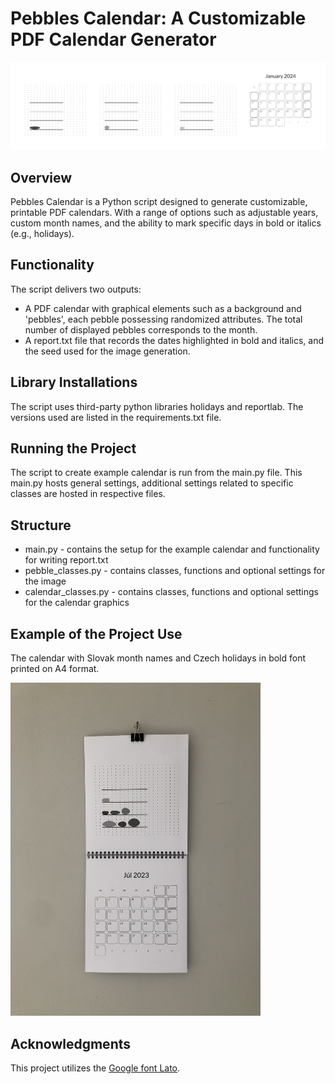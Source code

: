 # Pebbles Calendar: A Customizable PDF Calendar Generator

<img src=doc_images/animated.gif>

## Overview
Pebbles Calendar is a Python script designed to generate customizable, printable PDF calendars. With a range of options such as adjustable years, custom month names, and the ability to mark specific days in bold or italics (e.g., holidays).

## Functionality
The script delivers two outputs:

* A PDF calendar with graphical elements such as a background and 'pebbles', each pebble possessing randomized attributes. The total number of displayed pebbles corresponds to the month.
* A report.txt file that records the dates highlighted in bold and italics, and the seed used for the image generation.

## Library Installations
The script uses third-party python libraries holidays and reportlab. The versions used are listed in the requirements.txt file.

## Running the Project
The script to create example calendar is run from the main.py file. This main.py hosts general settings, additional settings related to specific classes are hosted in respective files.

## Structure
* main.py - contains the setup for the example calendar and functionality for writing report.txt
* pebble_classes.py - contains classes, functions and optional settings for the image
* calendar_classes.py - contains classes, functions and optional settings for the calendar graphics

## Example of the Project Use
The calendar with Slovak month names and Czech holidays in bold font printed on A4 format.

<img src=doc_images/my_calendar.jpg width="400">

## Acknowledgments
This project utilizes the [Google font Lato](https://fonts.google.com/specimen/Lato).


